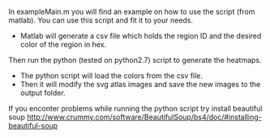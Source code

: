 In exampleMain.m you will find an example on how to use the script (from matlab).
You can use this script and fit it to your needs.
* Matlab will generate a csv file which holds the region ID and the desired color of the region in hex.


Then run the python (tested on python2.7) script to generate the heatmaps.
* The python script will load the colors from the csv file. 
* Then it will modify the svg atlas images and save the new images to the output folder.


If you enconter problems while running the python script try install beautiful soup
http://www.crummy.com/software/BeautifulSoup/bs4/doc/#installing-beautiful-soup
